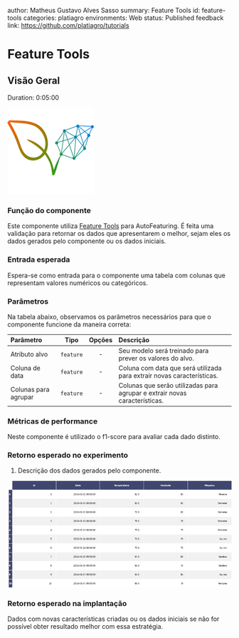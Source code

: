 author: Matheus Gustavo Alves Sasso
summary: Feature Tools
id: feature-tools
categories: platiagro
environments: Web
status: Published
feedback link: https://github.com/platiagro/tutorials

# Feature Tools

## Visão Geral
Duration: 0:05:00

![Logotipo da PlatIAgro: possui o desenho de duas folhas verdes, uma delas é formada por linhas e pontos, como um gráfico estatístico](img/logo.png)

### Função do componente

Este componente utiliza [Feature Tools](https://www.featuretools.com/) para AutoFeaturing. É feita uma validação para retornar os dados que apresentarem o melhor, sejam eles os dados gerados pelo componente ou os dados iniciais.

### Entrada esperada

Espera-se como entrada para o componente uma tabela com colunas que representam valores numéricos ou categóricos.

### Parâmetros

Na tabela abaixo, observamos os parâmetros necessários para que o componente funcione da maneira correta:

| Parâmetro     | Tipo     | Opções        | Descrição                                           |
|:-------------|:--------:|:-------------:|:-----------------------------------------------------|
| Atributo alvo     | `feature` | - | Seu modelo será treinado para prever os valores do alvo. |
| Coluna de data  | `feature` | - | Coluna com data que será utilizada para extrair novas características.|
| Colunas para agrupar  | `feature` | - | Colunas que serão utilizadas para agrupar e extrair novas características.|

### Métricas de performance

Neste componente é utilizado o f1-score para avaliar cada dado distinto.

### Retorno esperado no experimento

1. Descrição dos dados gerados pelo componente.

![Tabela dos Dados](img/table.png)


### Retorno esperado na implantação

Dados com novas características criadas ou os dados iniciais se não for possível obter resultado melhor com essa estratégia.
